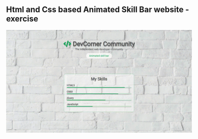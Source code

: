 Html and Css based Animated Skill Bar website - exercise
---

![AnimatedSkillBar](https://github.com/r4nd3l/AnimatedSkillBar/blob/master/img/sample.gif)
